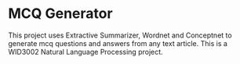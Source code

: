 # MCQ Generator
This project uses Extractive Summarizer, Wordnet and Conceptnet to generate mcq questions and answers from any text article. This is a WID3002 Natural Language Processing project. 
